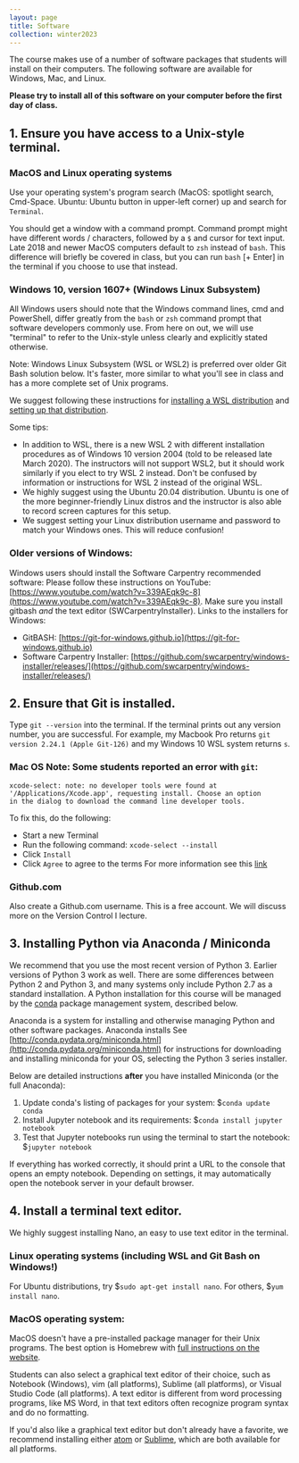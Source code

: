 ```yaml
---
layout: page
title: Software
collection: winter2023
---
```


The course makes use of a number of software packages that students will install on their computers.
The following software are available for Windows, Mac, and Linux.

**Please try to install all of this software on your computer before the first day of class.**

## 1. Ensure you have access to a Unix-style terminal.

### MacOS and Linux operating systems

Use your operating system's program search (MacOS: spotlight search, Cmd-Space. Ubuntu: Ubuntu button in upper-left corner) up and search for `Terminal`.

You should get a window with a command prompt. Command prompt might have different words / characters, followed by a `$` and cursor for text input. Late 2018 and newer MacOS computers default to `zsh` instead of `bash`. This difference will briefly be covered in class, but you can run `bash` [+ Enter] in the terminal if you choose to use that instead.

### Windows 10, version 1607+ (Windows Linux Subsystem)

All Windows users should note that the Windows command lines, cmd and PowerShell, differ greatly from the ``bash`` or ``zsh`` command prompt that software developers commonly use. From here on out, we will use "terminal" to refer to the Unix-style unless clearly and explicitly stated otherwise.

Note: Windows Linux Subsystem (WSL or WSL2) is preferred over older Git Bash solution below. It's faster, more similar to what you'll see in class and has a more complete set of Unix programs.

We suggest following these instructions for [installing a WSL distribution](https://docs.microsoft.com/en-us/windows/wsl/install-win10) and [setting up that distribution](https://docs.microsoft.com/en-us/windows/wsl/initialize-distro).

Some tips:
* In addition to WSL, there is a new WSL 2 with different installation procedures as of Windows 10 version 2004 (told to be released late March 2020). The instructors will not support WSL2, but it should work similarly if you elect to try WSL 2 instead. Don't be confused by information or instructions for WSL 2 instead of the original WSL.
* We highly suggest using the Ubuntu 20.04 distribution. Ubuntu is one of the more beginner-friendly Linux distros and the instructor is also able to record screen captures for this setup.
* We suggest setting your Linux distribution username and password to match your Windows ones. This will reduce confusion!

### Older versions of Windows:

Windows users should install the Software Carpentry recommended software:
Please follow these instructions on YouTube: [https://www.youtube.com/watch?v=339AEqk9c-8](https://www.youtube.com/watch?v=339AEqk9c-8).
Make sure you install gitbash _and_ the text editor (SWCarpentryInstaller).
Links to the installers for Windows:
* GitBASH: [https://git-for-windows.github.io](https://git-for-windows.github.io)
* Software Carpentry Installer: [https://github.com/swcarpentry/windows-installer/releases/](https://github.com/swcarpentry/windows-installer/releases/)

## 2. Ensure that Git is installed.

Type `git --version` into the terminal. If the terminal prints out any version number, you are successful. For example, my Macbook Pro returns `git version 2.24.1 (Apple Git-126)` and my Windows 10 WSL system returns `s`.

### Mac OS Note: Some students reported an error with ``git``:
```
xcode-select: note: no developer tools were found at
'/Applications/Xcode.app', requesting install. Choose an option
in the dialog to download the command line developer tools.
```
To fix this, do the following:

* Start a new Terminal
* Run the following command: ``xcode-select --install``
* Click ``Install``
* Click ``Agree`` to agree to the terms
For more information see this [link](http://mac-how-to.wonderhowto.com/how-to/install-command-line-developer-tools-without-xcode-0168115/)

### Github.com

Also create a Github.com username. This is a free account. We will discuss more on the Version Control I lecture.

## 3. Installing Python via Anaconda / Miniconda
We recommend that you use the most recent version of Python 3.  Earlier versions of Python 3 work as well.  There are some differences between Python 2 and Python 3, and many systems only include Python 2.7 as a standard installation.  A Python installation for this course will be managed by the [conda](https://conda.io/docs/) package management system, described below.

Anaconda is a system for installing and otherwise managing Python and other software packages. Anaconda installs  See [http://conda.pydata.org/miniconda.html](http://conda.pydata.org/miniconda.html) for instructions for downloading and installing miniconda for your OS, selecting the Python 3 series installer.

Below are detailed instructions **after** you have installed Miniconda (or the full Anaconda):
1. Update conda's listing of packages for your system: $``conda update conda``
2. Install Jupyter notebook and its requirements: $``conda install jupyter notebook``
3. Test that Jupyter notebooks run using the terminal to start the notebook: $``jupyter notebook``

If everything has worked correctly, it should print a URL to the console that opens an empty notebook. Depending on settings, it may automatically open the notebook server in your default browser.

## 4. Install a terminal text editor.
We highly suggest installing Nano, an easy to use text editor in the terminal.

### Linux operating systems (including WSL and Git Bash on Windows!)
For Ubuntu distributions, try $`sudo apt-get install nano`. For others, $`yum install nano`.

### MacOS operating system:
MacOS doesn't have a pre-installed package manager for their Unix programs. The best option is Homebrew with [full instructions on the website](https://brew.sh/).

Students can also select a graphical text editor of their choice, such as Notebook (Windows), vim (all platforms), Sublime (all platforms), or Visual Studio Code (all platforms). A text editor is different from word processing programs, like MS Word, in that text editors often recognize program syntax and do no formatting.

If you'd also like a graphical text editor but don't already have a favorite, we recommend installing either [atom](http://atom.io/) or [Sublime](http://www.sublimetext.com/), which are both available for all platforms.
